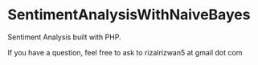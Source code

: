 # SentimentAnalysisWithNaiveBayes
Sentiment Analysis built with PHP.

If you have a question, feel free to ask to rizalrizwan5 at gmail dot com
